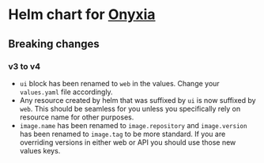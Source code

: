 # Helm chart for [Onyxia](https://onyxia.sh/)

## Breaking changes

### v3 to v4

-   `ui` block has been renamed to `web` in the values. Change your `values.yaml` file accordingly.
-   Any resource created by helm that was suffixed by `ui` is now suffixed by `web`. This should be seamless for you unless you specifically rely on resource name for other purposes.
-   `image.name` has been renamed to `image.repository` and `image.version` has been renamed to `image.tag` to be more standard. If you are overriding versions in either web or API you should use those new values keys.
